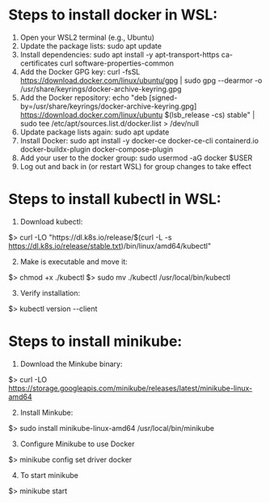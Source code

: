 # Steps to install docker in WSL:

1. Open your WSL2 terminal (e.g., Ubuntu) 
2. Update the package lists: sudo apt update 
3. Install dependencies: sudo apt install -y apt-transport-https ca-certificates curl software-properties-common 
4. Add the Docker GPG key: curl -fsSL https://download.docker.com/linux/ubuntu/gpg | sudo gpg --dearmor -o /usr/share/keyrings/docker-archive-keyring.gpg 
5. Add the Docker repository: echo "deb [signed-by=/usr/share/keyrings/docker-archive-keyring.gpg] https://download.docker.com/linux/ubuntu $(lsb_release -cs) stable" | sudo tee /etc/apt/sources.list.d/docker.list > /dev/null 
6. Update package lists again: sudo apt update 
7. Install Docker: sudo apt install -y docker-ce docker-ce-cli containerd.io docker-buildx-plugin docker-compose-plugin 
8. Add your user to the docker group: sudo usermod -aG docker $USER 
9. Log out and back in (or restart WSL) for group changes to take effect 

# Steps to install kubectl in WSL:

1. Download kubectl:

$> curl -LO "https://dl.k8s.io/release/$(curl -L -s https://dl.k8s.io/release/stable.txt)/bin/linux/amd64/kubectl"

2. Make is executable and move it:

$> chmod +x ./kubectl
$> sudo mv ./kubectl /usr/local/bin/kubectl

3. Verify installation:

$> kubectl version --client

# Steps to install minikube:

1. Download the Minkube binary:

$> curl -LO https://storage.googleapis.com/minikube/releases/latest/minikube-linux-amd64

2. Install Minkube:

$> sudo install minikube-linux-amd64 /usr/local/bin/minikube

3. Configure Minikube to use Docker

$> minikube config set driver docker

4. To start minikube

$> minikube start